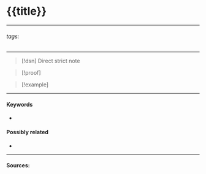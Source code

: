 # {{title}}
***
###### tags: # 
***
>[!dsn] Direct strict note
>


>[!proof]
>

>[!example] 
>
***
#### Keywords
- 
#### Possibly related
- 
***
#### Sources: